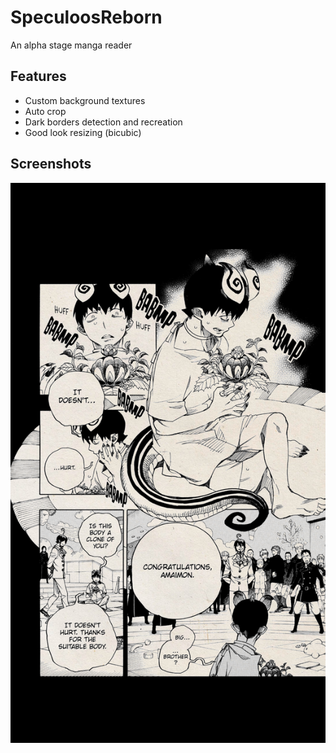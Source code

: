 # SpeculoosReborn
An alpha stage manga reader

## Features
* Custom background textures
* Auto crop
* Dark borders detection and recreation
* Good look resizing (bicubic)

## Screenshots
![reader](/screenshots/reader.png)
